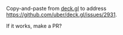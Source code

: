 Copy-and-paste from [deck.gl](https://github.com/uber/deck.gl/tree/76291a07239343e9fe1de4e57b08317706facf8c/modules/geo-layers/src/tile-layer)
to address https://github.com/uber/deck.gl/issues/2931.

If it works, make a PR?
